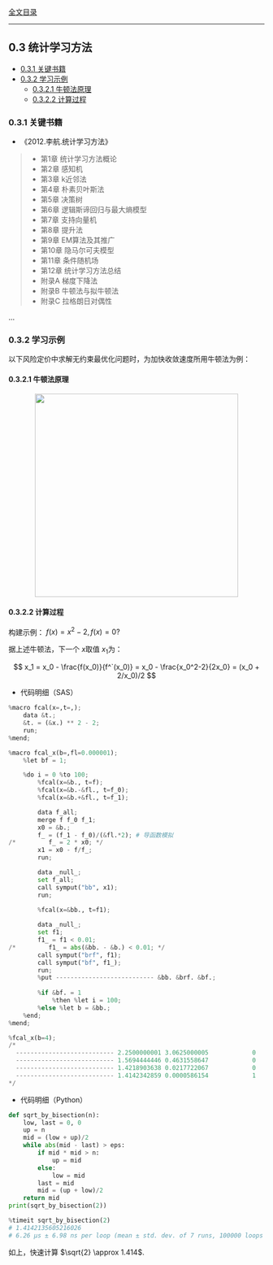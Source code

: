 [全文目录](https://aistudio.baidu.com/projectdetail/8623759)

---

## 0.3 统计学习⽅法

- [0.3.1 关键书籍](#031-关键书籍)
- [0.3.2 学习示例](#032-学习示例)
  - [0.3.2.1 牛顿法原理](#0321-牛顿法原理)
  - [0.3.2.2 计算过程](#0322-计算过程)

### 0.3.1 关键书籍
- 《2012.李航.统计学习方法》
> - 第1章 统计学习方法概论
> - 第2章 感知机
> - 第3章 k近邻法
> - 第4章 朴素贝叶斯法
> - 第5章 决策树
> - 第6章 逻辑斯谛回归与最大熵模型
> - 第7章 支持向量机
> - 第8章 提升法
> - 第9章 EM算法及其推广
> - 第10章 隐马尔可夫模型
> - 第11章 条件随机场
> - 第12章 统计学习方法总结
> - 附录A 梯度下降法
> - 附录B 牛顿法与拟牛顿法
> - 附录C 拉格朗日对偶性
> 
...


### 0.3.2 学习示例
以下风险定价中求解无约束最优化问题时，为加快收敛速度所用牛顿法为例：
#### 0.3.2.1 牛顿法原理

<p align="center">
<img src="https://tjt.obs.cn-southwest-2.myhuaweicloud.com/ds/Z/0.3.2.0-000.png" height=400>
</p>

#### 0.3.2.2 计算过程
构建示例：
$f(x) = x^2-2, f(x)=0 ?$

据上述牛顿法，下一个 $x$取值 $x_1$为：

$$
x_1 = x_0 - \frac{f(x_0)}{f^`(x_0)} = x_0 - \frac{x_0^2-2}{2x_0} = (x_0 + 2/x_0)/2
$$

- 代码明细（SAS）

```python
%macro fcal(x=,t=,);
    data &t.;
    &t. = (&x.) ** 2 - 2;
    run;
%mend;

%macro fcal_x(b=,fl=0.000001);
    %let bf = 1;

    %do i = 0 %to 100;
        %fcal(x=&b., t=f);
        %fcal(x=&b.-&fl., t=f_0);
        %fcal(x=&b.+&fl., t=f_1);

        data f_all;
        merge f f_0 f_1;
        x0 = &b.;
        f_ = (f_1 - f_0)/(&fl.*2); # 导函数模拟
/*         f_ = 2 * x0; */
        x1 = x0 - f/f_;
        run;

        data _null_;
        set f_all;
        call symput("bb", x1);
        run;
        
        %fcal(x=&bb., t=f1);

        data _null_;
        set f1;
        f1_ = f1 < 0.01;
/*         f1_ = abs(&bb. - &b.) < 0.01; */
        call symput("brf", f1);
        call symput("bf", f1_);
        run;
        %put --------------------------- &bb. &brf. &bf.;
        
        %if &bf. = 1
            %then %let i = 100;
        %else %let b = &bb.;
    %end;
%mend;

%fcal_x(b=4);
/*
  --------------------------- 2.2500000001 3.0625000005            0
  --------------------------- 1.5694444446 0.4631558647            0
  --------------------------- 1.4218903638 0.0217722067            0
  --------------------------- 1.4142342859 0.0000586154            1
*/

```

- 代码明细（Python）

```python
def sqrt_by_bisection(n):
    low, last = 0, 0
    up = n
    mid = (low + up)/2
    while abs(mid - last) > eps:
        if mid * mid > n:
            up = mid
        else:
            low = mid
        last = mid
        mid = (up + low)/2
    return mid
print(sqrt_by_bisection(2))

%timeit sqrt_by_bisection(2)
# 1.4142135605216026
# 6.26 µs ± 6.98 ns per loop (mean ± std. dev. of 7 runs, 100000 loops each)

```

如上，快速计算 $\sqrt{2} \approx 1.414$.

